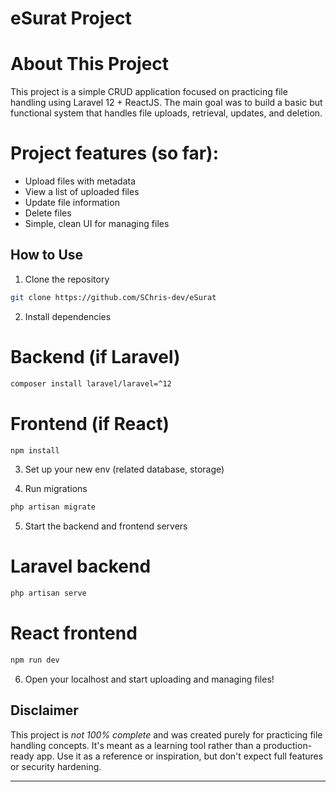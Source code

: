 # eSurat Project

# About This Project

This project is a simple CRUD application focused on practicing file handling using Laravel 12 + ReactJS. The main goal was to build a basic but functional system that handles file uploads, retrieval, updates, and deletion.

# Project features (so far):

- Upload files with metadata
- View a list of uploaded files
- Update file information
- Delete files
- Simple, clean UI for managing files

## How to Use

1. Clone the repository
```bash
git clone https://github.com/SChris-dev/eSurat
```
2. Install dependencies
# Backend (if Laravel)
```bash
composer install laravel/laravel=^12
```
# Frontend (if React)
```bash
npm install
```
3. Set up your new env (related database, storage)

4. Run migrations
```bash
php artisan migrate
```
5. Start the backend and frontend servers
# Laravel backend
```bash
php artisan serve
```
# React frontend
```bash
npm run dev
```
6. Open your localhost and start uploading and managing files!

## Disclaimer

This project is *not 100% complete* and was created purely for practicing file handling concepts. It's meant as a learning tool rather than a production-ready app. Use it as a reference or inspiration, but don't expect full features or security hardening.

---
